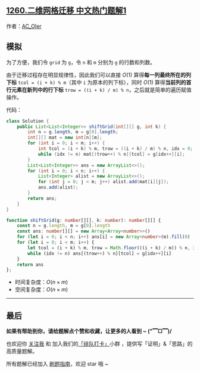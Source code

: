 ## [1260.二维网格迁移 中文热门题解1](https://leetcode.cn/problems/shift-2d-grid/solutions/100000/by-ac_oier-1blt)

作者：[AC_OIer](https://leetcode.cn/u/AC_OIer)
## 模拟

为了方便，我们令 `grid` 为 `g`，令 `n` 和 `m` 分别为 `g` 的行数和列数。

由于迁移过程存在明显规律性，因此我们可以直接 $O(1)$ 算得**每一列最终所在的列下标** `tcol = (i + k) % m`（其中 `i` 为原本的列下标），同时 $O(1)$ 算得**当前列的首行元素在新列中的行下标** `trow = ((i + k) / m) % n`，之后就是简单的遍历赋值操作。

代码：
```Java []
class Solution {
    public List<List<Integer>> shiftGrid(int[][] g, int k) {
        int n = g.length, m = g[0].length;
        int[][] mat = new int[n][m];
        for (int i = 0; i < m; i++) {
            int tcol = (i + k) % m, trow = ((i + k) / m) % n, idx = 0;
            while (idx != n) mat[(trow++) % n][tcol] = g[idx++][i];
        }
        List<List<Integer>> ans = new ArrayList<>();
        for (int i = 0; i < n; i++) {
            List<Integer> alist = new ArrayList<>();
            for (int j = 0; j < m; j++) alist.add(mat[i][j]);
            ans.add(alist);
        }
        return ans;
    }
}
```
```TypeScript []
function shiftGrid(g: number[][], k: number): number[][] {
    const n = g.length, m = g[0].length
    const ans: number[][] = new Array<Array<number>>()
    for (let i = 0; i < n; i++) ans[i] = new Array<number>(m).fill(0)
    for (let i = 0; i < m; i++) {
        let tcol = (i + k) % m, trow = Math.floor(((i + k) / m)) % n, idx = 0
        while (idx != n) ans[(trow++) % n][tcol] = g[idx++][i]
    }
    return ans
};
```
* 时间复杂度：$O(n \times m)$
* 空间复杂度：$O(n \times m)$

---

## 最后

**如果有帮助到你，请给题解点个赞和收藏，让更多的人看到 ~ ("▔□▔)/**

也欢迎你 [关注我](https://oscimg.oschina.net/oscnet/up-19688dc1af05cf8bdea43b2a863038ab9e5.png) 和 加入我们的[「组队打卡」](https://leetcode-cn.com/u/ac_oier/)小群 ，提供写「证明」&「思路」的高质量题解。

所有题解已经加入 [刷题指南](https://github.com/SharingSource/LogicStack-LeetCode/wiki)，欢迎 star 哦 ~